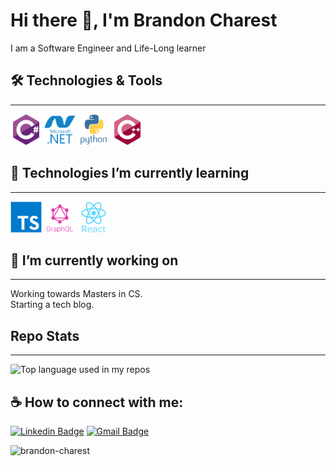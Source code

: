 # Hi there 👋, I'm Brandon Charest

I am a Software Engineer and Life-Long learner

## 🛠 Technologies & Tools
---
<img src="https://raw.githubusercontent.com/devicons/devicon/00f02ef57fb7601fd1ddcc2fe6fe670fef3ae3e4/icons/csharp/csharp-original.svg" width="50" height="50"/> <img src="https://raw.githubusercontent.com/devicons/devicon/00f02ef57fb7601fd1ddcc2fe6fe670fef3ae3e4/icons/dot-net/dot-net-plain-wordmark.svg" width="50" height="50"/> <img src="https://raw.githubusercontent.com/devicons/devicon/00f02ef57fb7601fd1ddcc2fe6fe670fef3ae3e4/icons/python/python-original-wordmark.svg" width="50" height="50"/> <img src="https://raw.githubusercontent.com/devicons/devicon/00f02ef57fb7601fd1ddcc2fe6fe670fef3ae3e4/icons/cplusplus/cplusplus-original.svg" width="50" height="50"/>


## 🌱 Technologies I’m currently learning 
---
<img src="https://raw.githubusercontent.com/devicons/devicon/00f02ef57fb7601fd1ddcc2fe6fe670fef3ae3e4/icons/typescript/typescript-original.svg" width="50" height="50"/> <img src="https://raw.githubusercontent.com/devicons/devicon/00f02ef57fb7601fd1ddcc2fe6fe670fef3ae3e4/icons/graphql/graphql-plain-wordmark.svg" width="50" height="50"/> <img src="https://raw.githubusercontent.com/devicons/devicon/00f02ef57fb7601fd1ddcc2fe6fe670fef3ae3e4/icons/react/react-original-wordmark.svg" width="50" height="50"/>


## 🔭 I’m currently working on
---
Working towards Masters in CS.</br>
Starting a tech blog.

## Repo Stats
---
<img width="" src="https://github-readme-stats.vercel.app/api/top-langs/?username=brandon-charest&layout=compact&theme=dracula&hide=HTML" alt="Top language used in my repos" />


☕ How to connect with me:
---
[![Linkedin Badge](https://img.shields.io/badge/-LinkedIn-blue?style=flat-square&logo=Linkedin&logoColor=white&link=https://www.linkedin.com/in/brandon-charest)](www.linkedin.com/in/brandon-charest)
[![Gmail Badge](https://img.shields.io/badge/-Gmail-c14438?style=flat-square&logo=Gmail&logoColor=white&link=mailto:shuklaraghav321.com)](mailto:b.charest019@gmail.com)



<img src="https://komarev.com/ghpvc/?username=brandon-charest" alt="brandon-charest" />
<!--

<img align="center" src="https://github-readme-stats.vercel.app/api/top-langs/?username=brandon-charest&langs_count=5" />

-->
>
